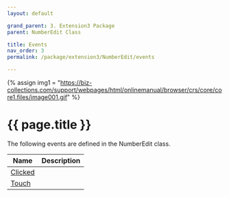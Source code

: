 ```yaml
---
layout: default

grand_parent: 3. Extension3 Package
parent: NumberEdit Class

title: Events
nav_order: 3
permalink: /package/extension3/NumberEdit/events

---
```

{% assign img1 = "https://biz-collections.com/support/webpages/html/onlinemanual/browser/crs/core/core1.files/image001.gif" %}


# {{ page.title }}

The following events are defined in the NumberEdit class.

|Name       | Description |
|----------	|-------------|
|[Clicked](/package/extension3/NumberEdit/events/clicked)||
|[Touch](/package/extension3/NumberEdit/events/touch)||